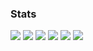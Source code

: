 ### Stats
![](https://github-profile-summary-cards.vercel.app/api/cards/profile-details?username=RTa-technology&theme=monokai)
![](https://github-profile-summary-cards.vercel.app/api/cards/repos-per-language?username=rta-technology&theme=monokai)
![](https://github-profile-summary-cards.vercel.app/api/cards/most-commit-language?username=rta-technology&theme=monokai)
![](https://github-profile-summary-cards.vercel.app/api/cards/stats?username=rta-technology&count_private=True&theme=monokai)
![](https://github-profile-summary-cards.vercel.app/api/cards/productive-time?username=rta-technology&theme=monokai&utcOffset=9)
![](https://github-profile-trophy.vercel.app/?username=rta-technology&theme=onedark&no-frame=true&column=8)

